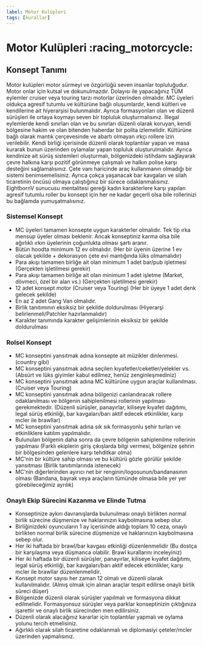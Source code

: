 ```yaml
---
label: Motor Kulüpleri
tags: [kurallar]
---
```


# Motor Kulüpleri :racing_motorcycle:
## Konsept Tanımı
Motor kulüpleri motor sürmeyi ve özgürlüğü seven insanlar topluluğudur. Motor onlar için kutsal ve dokunulmazdır. Dolayısı ile yapacağınız TÜM eylemler cruiser veya touring tarzı motorlar üzerinden olmalıdır. MC üyeleri oldukça agresif tutumlu ve kültürüne bağlı oluşumlardır, kendi kültleri ve kendilerine ait hiyerarşisi bulunmalıdır. Ayrıca formasyonları olan ve düzenli sürüşleri ile ortaya koymayı seven bir topluluk oluşturmalısınız. İllegal eylemlerde kendi sınırları olan ve bu sınırları düzenli olarak koruyan, kendi bölgesine hakim ve olan bitenden haberdar bir polita izlemelidir. Kültürüne bağlı olarak mantık çerçevesinde ve abartı olmayan ırkçı rollere izin verilebilir. Kendi birliği içerisinde düzenli olarak toplantılar yapan ve masa kurarak bunun üzerinden oylamalar yapan topluluk oluşturulmalıdır. Ayrıca kendinize ait sürüş sistemleri oluşturmalı, bölgenizdeki istihdamı sağlayarak çevre halkına karşı pozitif görünmeye çalışmalı ve halkın polise karşı desteğini sağlamalısınız. Çete vanı haricinde araç kullanmanın olmadığı bir sistemi benimsemelisiniz. Ayrıca çokça yaşanacak bar kavgaları ve silah ticaretinin öncüsü olmaya çalıştığınız bir sürece odaklanmalısınız. EightbornV sunucusu mentalitesi gereği kadın karakterlere karşı yapılan agresif tutumlu roller bu konsept için her ne kadar geçerli olsa bile rollerinizi bu bağlamda yumuşatmalısınız.

### Sistemsel Konsept
- MC üyeleri tamamen konsepte uygun karakterler olmalıdır. Tek tip ırka mensup üyeler olması beklenir. Ancak konseptiniz karma olsa bile ağırlıklı ırkın üyelerinin çoğunlukta olması şartı aranır. 
- Bütün hoodta minimum 12 ev olmalıdır. (Her bir üyenin üzerine 1 ev olacak şekilde + dekorasyon çete evi mantığında lüks olmamalıdır)
- Para akışı tamamen birliğe ait olan minimum 1 adet bar/pub işletmesi (Gerçekten işletilmesi gerekir)
- Para akışı tamamen birliğe ait olan minimum 1 adet işletme (Market, dövmeci, özel bir alan vs.)  (Gerçekten işletilmesi gerekir)
- 12 adet konsept motor (Cruiser veya Touring) (Her bir üyeye 1 adet denk gelecek şekilde)
- En az 2 adet Gang Van olmalıdır.
- Birlik tanıtımının eksiksiz bir şekilde doldurulması (Hiyerarşi belirlenmeli/Patchler hazırlanmalıdır)
- Karakter tanımında karakter gelişimlerinin eksiksiz bir şekilde doldurulması

### Rolsel Konsept
- MC konseptini yansıtmak adına konsepte ait müzikler dinlenmesi. (country gibi)
- MC konseptini yansıtmak adına seçilen kıyafetler/ceketler/yelekler vs. (Absürt ve lüks giyimler kabul edilmez, henüz zenginleşmediniz)
- MC konseptini yansıtmak adına MC kültürüne uygun araçlar kullanılması. (Cruiser veya Touring)
- MC konseptini yansıtmak adına bölgenizi canlandıracak rollere odaklanılması ve bölgenin sahiplenilmesi rollerinin yapılması gerekmektedir. (Düzenli sürüşler, panayırlar, kiliseye kıyafet dağıtımı, legal sürüş etkinliği, bar kavgaları/barı aktif edecek etkinlikler, karşı mcler ile brawllar)
- MC konseptini yansıtmak adına sık sık formasyonlu şehir turları ve etkinliklere katılım yapılmalıdır.
- Bulunulan bölgenin daha sonra da çevre bölgenin sahiplenilme rollerinin yapılması (Farklı ekiplerin giriş çıkışlarda bilgi vermesi, bölgenize şehrin bir bölgesinden gelenlere karşı tehditkar olma)
- MC'nin bir kültüre sahip olması ve bu kültürü gözle görülür şekilde yansıtması (Birlik tanıtımlarında istenecek)
- MC'nin diğerlerinden ayırıcı net bir renginin/logosunun/bandanasının olması (Bandana, bayrak veya araçların tümünde olmasa bile yer yer görebileceğimiz ayrılık)

### Onaylı Ekip Sürecini Kazanma ve Elinde Tutma
- Konseptinize aykırı davranışlarda bulunulması onaylı birlikten normal birlik sürecine düşmenize ve haklarınızın kaybolmasına sebep olur.
- Birliğinizdeki oyuncuların 1 ay içerisinde aldığı toplam 10 ceza, onaylı birlikten normal birlik sürecine düşmenize ve haklarınızın kaybolmasına sebep olur.
- Her iki haftada bir brawl/bar kavgası etkinliği düzenlenmelidir (Bu dostça bir karşılaşma veya düşmanca olabilir. Brawl kurallarını inceleyiniz)
- Her iki haftada bir düzenli sürüşler, panayırlar, kiliseye kıyafet dağıtımı, legal sürüş etkinliği, bar kavgaları/barı aktif edecek etkinlikler, karşı mcler ile brawllar düzenlenmelidir.
- Konsept motor sayısı her zaman 12 olmalı ve düzenli olarak kullanılmalıdır. (Almış olmak için alınan araçlar tespit edilirse onaylı birlik süreci düşer)
- Bölgenizde düzenli olarak sürüşler yapılmalı ve formasyona dikkat edilmelidir. Formasyonsuz sürüşler veya parklar konseptinizin çıktığınıza işarettir ve onaylı birlik sürecinden men edilirsiniz.
- Düzenli olarak alacağınız kararlar için toplantılar yapmalı ve oylama yolunu tercih etmelisiniz.
- Ağırlıklı olarak silah ticaretine odaklanmalı ve diplomasiyi çeteler/mcler üzerinden yapmalısınız.